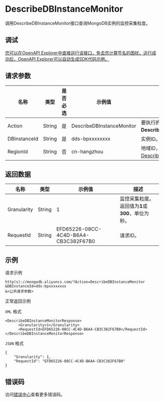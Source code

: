 # DescribeDBInstanceMonitor

调用DescribeDBInstanceMonitor接口查询MongoDB实例的监控采集粒度。

## 调试

[您可以在OpenAPI Explorer中直接运行该接口，免去您计算签名的困扰。运行成功后，OpenAPI Explorer可以自动生成SDK代码示例。](https://api.aliyun.com/#product=Dds&api=DescribeDBInstanceMonitor&type=RPC&version=2015-12-01)

## 请求参数

|名称|类型|是否必选|示例值|描述|
|--|--|----|---|--|
|Action|String|是|DescribeDBInstanceMonitor|要执行的操作，取值：**DescribeDBInstanceMonitor**。 |
|DBInstanceId|String|是|dds-bpxxxxxxxx|实例ID。 |
|RegionId|String|否|cn-hangzhou|地域ID，您可以调用[DescribeRegions](~~61933~~)查询。 |

## 返回数据

|名称|类型|示例值|描述|
|--|--|---|--|
|Granularity|String|1|监控采集粒度。返回值为**1**或**300**，单位为秒。 |
|RequestId|String|EFD65226-08CC-4C4D-B6A4-CB3C382F67B0|请求ID。 |

## 示例

请求示例

```
http(s)://mongodb.aliyuncs.com/?Action=DescribeDBInstanceMonitor
&DBInstanceId=dds-bpxxxxxxxx
&<公共请求参数>
```

正常返回示例

`XML` 格式

```
<DescribeDBInstanceMonitorResponse>
	  <Granularity>1</Granularity>
	  <RequestId>EFD65226-08CC-4C4D-B6A4-CB3C382F67B0</RequestId>
</DescribeDBInstanceMonitorResponse>
```

`JSON` 格式

```
{
	"Granularity": 1,
	"RequestId": "EFD65226-08CC-4C4D-B6A4-CB3C382F67B0"
}
```

## 错误码

访问[错误中心](https://error-center.aliyun.com/status/product/Dds)查看更多错误码。

